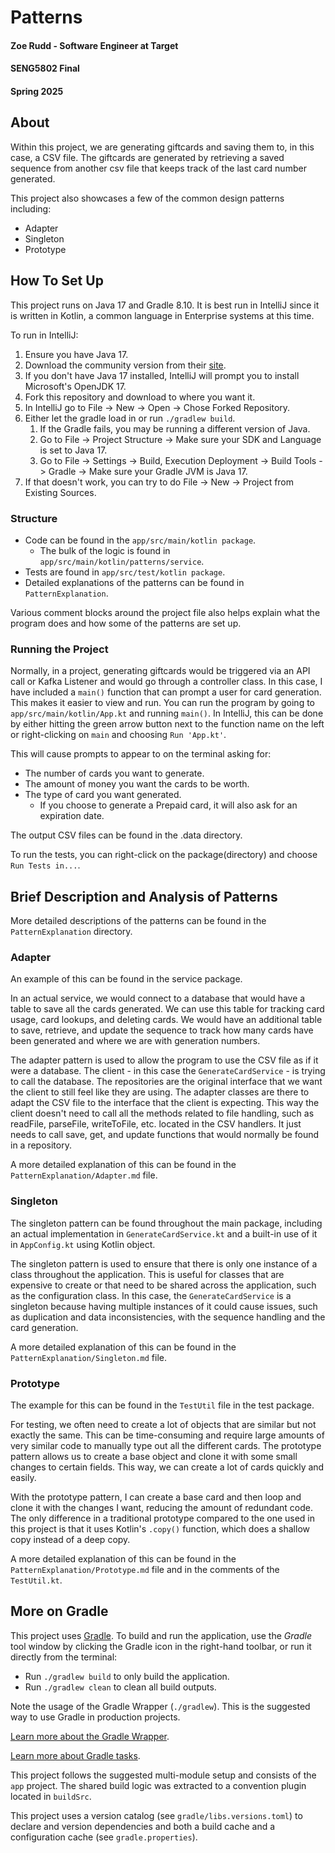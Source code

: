# Patterns

#### Zoe Rudd - Software Engineer at Target
#### SENG5802 Final
#### Spring 2025

## About
Within this project, we are generating giftcards and saving them to, in this case, a CSV file. The giftcards are generated
by retrieving a saved sequence from another csv file that keeps track of the last card number generated.

This project also showcases a few of the common design patterns including:
- Adapter
- Singleton
- Prototype

## How To Set Up
This project runs on Java 17 and Gradle 8.10. It is best run in IntelliJ since it is written in Kotlin, a common
language in Enterprise systems at this time.

To run in IntelliJ:
1. Ensure you have Java 17.
3. Download the community version from their [site](https://www.jetbrains.com/idea/).
4. If you don't have Java 17 installed, IntelliJ will prompt you to install Microsoft's OpenJDK 17.
5. Fork this repository and download to where you want it.
6. In IntelliJ go to File -> New -> Open -> Chose Forked Repository.
7. Either let the gradle load in or run `./gradlew build`.
    1. If the Gradle fails, you may be running a different version of Java.
    2. Go to File -> Project Structure -> Make sure your SDK and Language is set to Java 17.
    3. Go to File -> Settings -> Build, Execution Deployment -> Build Tools -> Gradle -> Make sure your Gradle JVM is Java 17.
8. If that doesn't work, you can try to do File -> New -> Project from Existing Sources.

### Structure
- Code can be found in the `app/src/main/kotlin package`.
    - The bulk of the logic is found in `app/src/main/kotlin/patterns/service`.
- Tests are found in `app/src/test/kotlin package`.
- Detailed explanations of the patterns can be found in `PatternExplanation`.

Various comment blocks around the project file also helps explain what the program does and how some of the patterns
are set up.


### Running the Project
Normally, in a project, generating giftcards would be triggered via an API call or Kafka Listener and would go through a controller class. 
In this case, I have included a `main()` function that can prompt a user for card generation. This makes it easier to view and run.
You can run the program by going to `app/src/main/kotlin/App.kt` and running `main()`.
In IntelliJ, this can be done by either hitting the green arrow button next to the function name on the left or right-clicking on `main` and choosing `Run 'App.kt'`.

This will cause prompts to appear to on the terminal asking for:
- The number of cards you want to generate.
- The amount of money you want the cards to be worth.
- The type of card you want generated.
    - If you choose to generate a Prepaid card, it will also ask for an expiration date.
 
The output CSV files can be found in the .data directory.

To run the tests, you can right-click on the package(directory) and choose `Run Tests in...`.

## Brief Description and Analysis of Patterns

More detailed descriptions of the patterns can be found in the `PatternExplanation` directory.

### Adapter
An example of this can be found in the service package.

In an actual service, we would connect to a database that would have a table to save all the cards generated. We can use this table for tracking card usage, 
card lookups, and deleting cards. We would have an additional table to save, retrieve, and update the sequence to track
how many cards have been generated and where we are with generation numbers.

The adapter pattern is used to allow the program to use the CSV file as if it were a database. The client - in 
this case the `GenerateCardService` - is trying to call the database. The repositories are the original interface that 
we want the client to still feel like they are using. The adapter classes are there to adapt the CSV file to the interface that the client is expecting.
This way the client doesn't need to call all the methods related to file handling, such as readFile, parseFile, writeToFile, etc. 
located in the CSV handlers. It just needs to call save, get, and update functions that would normally be found in a repository.

A more detailed explanation of this can be found in the `PatternExplanation/Adapter.md` file.

### Singleton
The singleton pattern can be found throughout the main package, including an actual implementation in
`GenerateCardService.kt` and a built-in use of it in `AppConfig.kt` using Kotlin object.

The singleton pattern is used to ensure that there is only one instance of a class throughout the application.
This is useful for classes that are expensive to create or that need to be shared across the application, such as the configuration class.
In this case, the `GenerateCardService` is a singleton because having multiple instances
of it could cause issues, such as duplication and data inconsistencies, with the sequence handling and the card generation.

A more detailed explanation of this can be found in the `PatternExplanation/Singleton.md` file.

### Prototype
The example for this can be found in the `TestUtil` file in the test package.

For testing, we often need to create a lot of objects that are similar but not exactly the same. This can be time-consuming and
require large amounts of very similar code to manually type out all the different cards. The prototype pattern allows us to create a base object
and clone it with some small changes to certain fields. This way, we can create a lot of cards quickly and easily.

With the prototype pattern, I can create a base card and then loop and clone it with the changes I want, reducing the amount of redundant code.
The only difference in a traditional prototype compared to the one used in this project is that it uses Kotlin's `.copy()` function, which
does a shallow copy instead of a deep copy.

A more detailed explanation of this can be found in the `PatternExplanation/Prototype.md` file and in the comments of the `TestUtil.kt`.

## More on Gradle

This project uses [Gradle](https://gradle.org/).
To build and run the application, use the *Gradle* tool window by clicking the Gradle icon in the right-hand toolbar,
or run it directly from the terminal:

* Run `./gradlew build` to only build the application.
* Run `./gradlew clean` to clean all build outputs.

Note the usage of the Gradle Wrapper (`./gradlew`).
This is the suggested way to use Gradle in production projects.

[Learn more about the Gradle Wrapper](https://docs.gradle.org/current/userguide/gradle_wrapper.html).

[Learn more about Gradle tasks](https://docs.gradle.org/current/userguide/command_line_interface.html#common_tasks).

This project follows the suggested multi-module setup and consists of the `app` project.
The shared build logic was extracted to a convention plugin located in `buildSrc`.

This project uses a version catalog (see `gradle/libs.versions.toml`) to declare and version dependencies
and both a build cache and a configuration cache (see `gradle.properties`).
